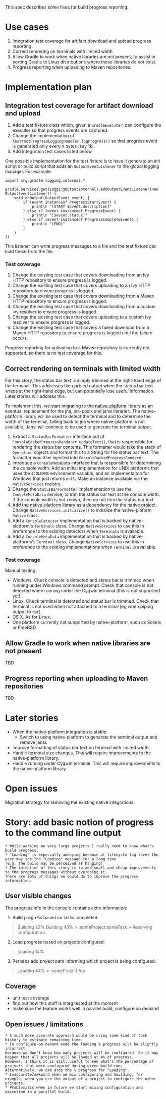 
This spec describes some fixes for build progress reporting.

# Use cases

1. Integration test coverage for artifact download and upload progress reporting.
2. Correct rendering on terminals with limited width.
3. Allow Gradle to work when native libraries are not present, to assist in porting Gradle to Linux distributions where these libraries do not exist.
4. Progress reporting when uploading to Maven repositories.

# Implementation plan

## Integration test coverage for artifact download and upload

1. Add a test fixture class which, given a `GradleExecuter`, can configure the executer so that progress events are captured.
2. Change the implementation of `AbstractProgressLoggingHandler.logProgress()` so that progress event is generated only every n bytes (say 1k).
3. Add integration test cases listed below

One possible implementation for the test fixture is to have it generate an init script or build script that adds an `OutputEventListener` to the
global logging manager. For example:

    import org.gradle.logging.internal.*

    gradle.services.get(LoggingOutputInternal).addOutputEventListener(new OutputEventListener() {
        void onOutput(OutputEvent event) {
            if (event instanceof ProgressStartEvent) {
                println "[START $event.description]"
            } else if (event instanceof ProgressEvent) {
                println "[$event.status]"
            } else if (event instanceof ProgressCompleteEvent) {
                println "[END]"
            }
        }
    })

This listener can write progress messages to a file and the test fixture can load these from the file.

### Test coverage

1. Change the existing test case that covers downloading from an Ivy HTTP repository to ensure progress is logged.
2. Change the existing test case that covers uploading to an Ivy HTTP repository to ensure progress is logged.
3. Change the existing test case that covers downloading from a Maven HTTP repository to ensure progress is logged.
4. Change the existing test case that covers downloading from a custom Ivy resolver to ensure progress is logged.
5. Change the existing test case that covers uploading to a custom Ivy resolver to ensure progress is logged.
6. Change the existing test case that covers a failed download from a Maven HTTP repository to ensure progress is logged until the failure occurs.

Progress reporting for uploading to a Maven repository is currently not supported, so there is no test coverage for this.

## Correct rendering on terminals with limited width

For this story, the status bar text is simply trimmed at the right-hand edge of the terminal. This addresses the garbled output when the status bar
text wraps at the right-hand edge, but can potentially lose useful information. Later stories will address this.

To implement this, we start migrating to the [native-platform](https://github.com/adammurdoch/native-platform) library as an eventual replacement
for the jna, jna-posix and jansi libraries. The native-platform library will be used to detect the terminal and to determine the width of the
terminal, falling back to jna where native-platform is not available. Jansi will continue to be used to generate the terminal output.

1. Extract a `StatusBarFormatter` interface out of `ConsoleBackedProgressRenderer.updateText()`, that is responsible for rendering the status bar
   contents. This formatter would take the stack of `Operation` objects and format this to a String for the status bar text. The formatter
   would be injected into `ConsoleBackedProgressRenderer`.
2. Introduce a `ConsoleMetaData` interface that is responsible for determining the console width. Add an initial implementation for UNIX platforms that
   uses the `$COLUMNS` environment variable, and an implementaiton for Windows that just returns `null`. Make an instance available via the
   `NativeServices` registry.
3. Change the `StatusBarFormatter` implementation to use the `ConsoleMetaData` service, to trim the status bar text at the console width. If the console
   width is not known, then do not trim the status bar text.
4. Add the [native-platform](https://github.com/adammurdoch/native-platform) library as a dependency for the native project. Change
   `NativeServices.initialize()` to initialize the native-plaform `Native` class.
5. Add a `ConsoleDetector` implementation that is backed by native-platform's `Terminals` class. Change `NativeServices` to use this in preference to
   the existing detectors when `Terminals` is available.
6. Add a `ConsoleMetaData` implementation that is backed by native-platforms's `Terminal` class. Change `NativeServices` to use this in preference to the
   existing implementations when `Terminal` is available.

### Test coverage

Manual testing:
* Windows. Check console is detected and status bar is trimmed when running under Windows command prompt. Check that console is not detected when
  running under the Cygwin terminal (this is not supported yet).
* Linux. Check terminal is detected and status bar is trimmed. Check that terminal is not used when not attached to a terminal (eg when piping output
  to `cat`).
* OS X. As for Linux.
* One platform currently not supported by native-platform, such as Solaris or FreeBSD.

## Allow Gradle to work when native libraries are not present

TBD

## Progress reporting when uploading to Maven repositories

TBD

# Later stories

* When the native-platform integration is stable:
  * Switch to using native-platform to generate the terminal output and remove jansi.
* Improve formatting of status bar text on terminal with limited width.
* Handle terminal size changes. This will require improvements to the native-platform library.
* Handle runnng under Cygwin terminal. This will require improvements to the native-platform library.

# Open issues

Migration strategy for removing the existing native integrations.

# Story: add basic notion of progress to the command line output

    * While working on very large projects I really need to know what's build progress.
    * "Loading" is especially annoying because at lifecycle log level the user may see the "Loading" message for a long time
    (e.g. the build may be perceived as hanging)
    * The intention of this story is to add small and cheap improvements to the progress messages without overdoing it.
    There are lots of things we could do to improve the progress information.

## User visible changes

The progress info in the console contains extra information:

1. Build progress based on tasks completed:

> Building 23%
> Building 45% > :someProject:someTask > Resolving configuration

2. Load progress based on projects configured:

> Loading 14%

3. Perhaps add project path informing which project is being configured:

> Loading 44% > :someProject:foo

## Coverage

* unit test coverage
* find out how this stuff is integ tested at the moment
* make sure the feature works well in parallel build, configure on demand

## Open issues / limitations

    * A much more accurate approach would be using some kind of task history to estimate remaining time.
    * In configure-on-demand mode the loading % progress will be slightly incorrect
    because we don't know how many projects will be configured. So it may happen that all projects will be loaded at 4% of progress.
    However, I think it is still useful to see what's the percentage of projects that were configured during given build run.
    Alternatively, we can drop the % progress for "Loading".
    * Inaccurate/awkward when we mix configuring and building, for example, when you use the output of a project to configure the other projects.
    * Problematic when in future we start mixing configuration and execution in a parallel build.
